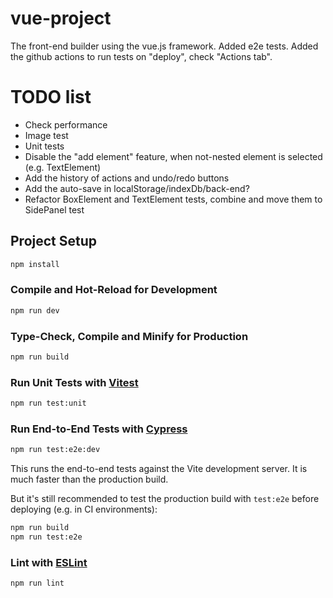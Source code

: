 # vue-project

The front-end builder using the vue.js framework.
Added e2e tests.
Added the github actions to run tests on "deploy", check "Actions tab".

# TODO list

- Check performance
- Image test
- Unit tests
- Disable the "add element" feature, when not-nested element is selected (e.g. TextElement)
- Add the history of actions and undo/redo buttons
- Add the auto-save in localStorage/indexDb/back-end? 
- Refactor BoxElement and TextElement tests, combine and move them to SidePanel test

## Project Setup

```sh
npm install
```

### Compile and Hot-Reload for Development

```sh
npm run dev
```

### Type-Check, Compile and Minify for Production

```sh
npm run build
```

### Run Unit Tests with [Vitest](https://vitest.dev/)

```sh
npm run test:unit
```

### Run End-to-End Tests with [Cypress](https://www.cypress.io/)

```sh
npm run test:e2e:dev
```

This runs the end-to-end tests against the Vite development server.
It is much faster than the production build.

But it's still recommended to test the production build with `test:e2e` before deploying (e.g. in CI environments):

```sh
npm run build
npm run test:e2e
```

### Lint with [ESLint](https://eslint.org/)

```sh
npm run lint
```
